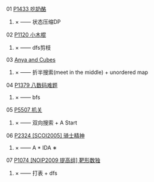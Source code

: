 01 [P1433 吃奶酪](https://www.luogu.com.cn/problem/P1433)

1. × —— 状态压缩DP

02 [P1120 小木棍](https://www.luogu.com.cn/problem/P1120)

1. × —— dfs剪枝

03 [Anya and Cubes](https://www.luogu.com.cn/problem/CF525E)

1. × —— 折半搜索(meet in the middle) + unordered map

04 [P1379 八数码难题](https://www.luogu.com.cn/problem/P1379)

1. × —— bfs

05 [P5507 机关](https://www.luogu.com.cn/problem/P5507)

1. × —— 双向搜索 + A Start

06 [P2324 [SCOI2005] 骑士精神](https://www.luogu.com.cn/problem/P2324)

1. × —— A * IDA ∗

07 [P1074 [NOIP2009 提高组] 靶形数独](https://www.luogu.com.cn/problem/P1074)

1. × —— 打表 + dfs
